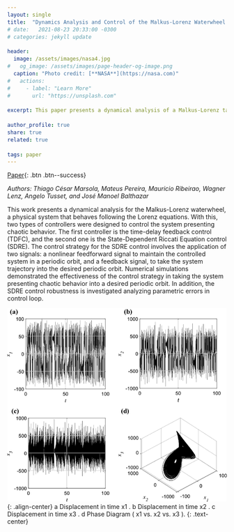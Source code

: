 ```yaml
---
layout: single
title:  "Dynamics Analysis and Control of the Malkus-Lorenz Waterwheel with Parametric Errors"
# date:   2021-08-23 20:33:00 -0300
# categories: jekyll update

header:
  image: /assets/images/nasa4.jpg
#   og_image: /assets/images/page-header-og-image.png
  caption: "Photo credit: [**NASA**](https://nasa.com)"
#   actions:
#     - label: "Learn More"
#       url: "https://unsplash.com"

excerpt: This paper presents a dynamical analysis of a Malkus-Lorenz taking into account your chaotic behavior, and a control strategy to taking the system into a periodic orbit, with parametric errors.

author_profile: true
share: true
related: true

tags: paper
---
```

[Paper](https://link.springer.com/chapter/10.1007/978-981-13-9463-8_2){: .btn .btn--success}

_Authors: Thiago César Marsola, Mateus Pereira, Mauricio Ribeirao, Wagner Lenz, Angelo Tusset, and José Manoel Balthazar_

<!-- {% raw %}![alt]({{ site.url }}{{ site.baseurl }}/assets/images/nasa2.jpg){% endraw %} -->
This work presents a dynamical analysis for the Malkus-Lorenz waterwheel, a physical system that behaves following the Lorenz equations. With this, two types of controllers were designed to control the system presenting chaotic behavior. The first controller is the time-delay feedback control (TDFC), and the second one is the State-Dependent Riccati Equation control (SDRE). The control strategy for the SDRE control involves the application of two signals: a nonlinear feedforward signal to maintain the controlled system in a periodic orbit, and a feedback signal, to take the system trajectory into the desired periodic orbit. Numerical simulations demonstrated the effectiveness of the control strategy in taking the system presenting chaotic behavior into a desired periodic orbit. In addition, the SDRE control robustness is investigated analyzing parametric errors in control loop.

<!-- <figure>
	<a href="/assets/images/crtbp.png"><img src="/assets/images/crtbp.png"></a>
	<figcaption><a href="" title="The Circular Restricted Three-Body Problem">The Circular Restricted Three-Body Problem</a>.</figcaption>
</figure> -->
<!-- {% include figure image_path="/assets/images/crtbp.png" alt="this is a placeholder image" caption="The Circular Restricted Three-Body Problem." %} -->
![image-center](/assets/images/chaos-waterwheel.png){: .align-center}
a Displacement in time  x1 . b Displacement in time   x2 . c Displacement in time   x3 . d Phase Diagram (  x1  vs.   x2  vs.   x3 ).
{: .text-center}